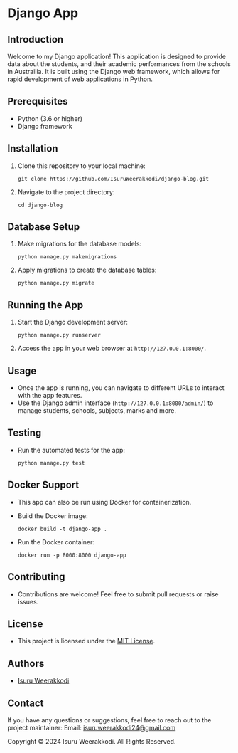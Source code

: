 # Django App

## Introduction
Welcome to my Django application! This application is designed to provide data about the students, and their academic performances from the schools in Austrailia. It is built using the Django web framework, which allows for rapid development of web applications in Python.

## Prerequisites
- Python (3.6 or higher)
- Django framework

## Installation
1. Clone this repository to your local machine:

   ```
   git clone https://github.com/IsuruWeerakkodi/django-blog.git
   ```

2. Navigate to the project directory:

   ```
   cd django-blog
   ```

## Database Setup
1. Make migrations for the database models:

   ```
   python manage.py makemigrations
   ```

2. Apply migrations to create the database tables:

   ```
   python manage.py migrate
   ```

## Running the App
1. Start the Django development server:

   ```
   python manage.py runserver
   ```

2. Access the app in your web browser at `http://127.0.0.1:8000/`.

## Usage
- Once the app is running, you can navigate to different URLs to interact with the app features.
- Use the Django admin interface (`http://127.0.0.1:8000/admin/`) to manage students, schools, subjects, marks and more.

## Testing
- Run the automated tests for the app:

  ```
  python manage.py test
  ```

## Docker Support
- This app can also be run using Docker for containerization.
- Build the Docker image:

  ```
  docker build -t django-app .
  ```

- Run the Docker container:

  ```
  docker run -p 8000:8000 django-app
  ```

## Contributing
- Contributions are welcome! Feel free to submit pull requests or raise issues.

## License
- This project is licensed under the [MIT License](LICENSE).

## Authors
- [Isuru Weerakkodi](https://github.com/IsuruWeerakkodi)

## Contact
If you have any questions or suggestions, feel free to reach out to the project maintainer: Email: isuruweerakkodi24@gmail.com

Copyright &copy; 2024 Isuru Weerakkodi. All Rights Reserved.

